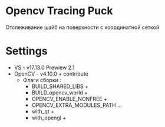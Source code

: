 # Opencv Tracing Puck
Отслеживание шайб на поверхности с координатной сеткой

# Settings
 * VS      -  v17.13.0 Prewiew 2.1
 * OpenCV  -  v4.10.0 + contribute
    * Флаги сборки :
      * BUILD_SHARED_LIBS +
      * BUILD_opencv_world +
      * OPENCV_ENABLE_NONFREE +
      * OPENCV_EXTRA_MODULES_PATH ...
      * with_qt +
      * with_opengl +
